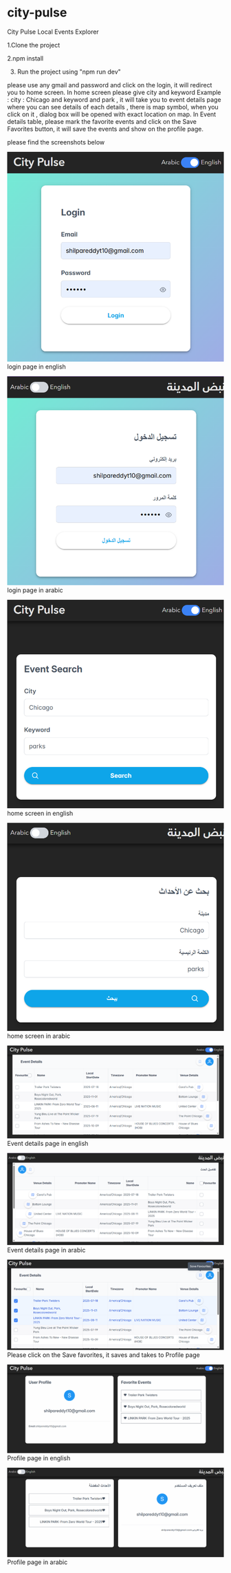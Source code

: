 # city-pulse
City Pulse Local Events Explorer

1.Clone the project

2.npm install

3. Run the project using "npm run dev"

please use any gmail and password and click on the login, it will redirect you to home screen.
In home screen please give city and keyword 
Example : city : Chicago and keyword and park , it will take you to event details page where you can see details of each details , there is map symbol, when you click on it , dialog box will be opened with exact location on map.
In Event details table, please mark the favorite events and click on the Save Favorites button, it will save the events and show on the profile page. 

please find the screenshots below

![alt text](image.png) login page in english


![alt text](image-1.png) login page in arabic

![alt text](image-2.png) home screen in english

![alt text](image-3.png) home screen in arabic

![alt text](image-4.png) Event details page in english

![alt text](image-5.png) Event details page in arabic

![alt text](image-6.png) Please click on the Save favorites, it saves and takes to Profile page

![alt text](image-7.png) Profile page in english

![alt text](image-8.png) Profile page in arabic


